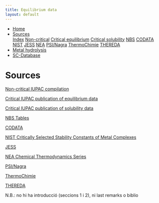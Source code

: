 ```yaml
---
title: Equilibrium data
layout: default
---
```

<ul>
  <li><a href="/">Home</a></li>
  <li class="dropdown">
    <a href="javascript:void(0)" class="dropbtn">Sources</a>
    <div class="dropdown-content">
      <a href="sources.html">Index</a>
      <a href="noncritical.html">Non-critical</a>
      <a href="critical-equilibrium.html">Critical equilibrium</a>
      <a href="critical-solubility.html">Critical solubility</a>
      <a href="NBS.html">NBS</a>
      <a href="CODATA.html">CODATA</a>
      <a href="NIST.html">NIST</a>
      <a href="JESS.html">JESS</a>
      <a href="NEA.html">NEA</a>
      <a href="PSI.html">PSI/Nagra</a>
      <a href="thermochimie.html">ThermoChimie</a>
      <a href="THEREDA.html">THEREDA</a>
    </div>
  </li>
  <li><a href="/cost-nectar.html">Metal hydrolysis</a></li>
  <li><a href="/sc-database.html">SC-Database</a></li>
</ul>

# Sources

[Non-critical IUPAC compilation](/noncritical.html)

[Critical IUPAC publication of equilibrium data](/critical-equilibrium.html)

[Critical IUPAC publication of solubility data](/critical-solubility.html)

[NBS Tables](/NBS.html)

[CODATA](/CODATA.html)

[NIST Critically Selected Stability Constants of Metal Complexes](/NIST.html)

[JESS](/JESS.html)

[NEA Chemical Thermodynamics Series](/NEA.html)

[PSI/Nagra](/PSI.html)

[ThermoChimie](/thermochimie.html)

[THEREDA](/THEREDA.html)

N.B.: no hi ha introducció (seccions 1 i 2), ni last remarks o biblio
